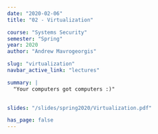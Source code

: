 ```yaml
---
date: "2020-02-06"
title: "02 - Virtualization"

course: "Systems Security"
semester: "Spring"
year: 2020
author: "Andrew Mavrogeorgis"

slug: "virtualization"
navbar_active_link: "lectures"

summary: |
  "Your computers got computers :)"
 

slides: "/slides/spring2020/Virtualization.pdf"

has_page: false
---
```

